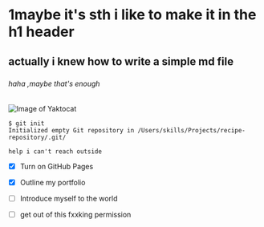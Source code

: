 # 1maybe it's sth i like to make it in the h1 header
## actually i knew how to write a simple md file
### 
#### 
##### 
###### haha ,maybe that's enough

![Image of Yaktocat](https://octodex.github.com/images/yaktocat.png)



```
$ git init
Initialized empty Git repository in /Users/skills/Projects/recipe-repository/.git/

help i can't reach outside
```

- [x] Turn on GitHub Pages
- [x] Outline my portfolio
- [ ] Introduce myself to the world
- [ ] get out of this fxxking permission

